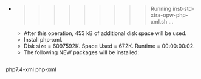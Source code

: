 * >>>>>>>>> Running inst-std-xtra-opw-php-xml.sh ...
  * After this operation, 453 kB of additional disk space will be used.
  * Install php-xml.
  * Disk size = 6097592K. Space Used = 672K. Runtime = 00:00:00:02.
  * The following NEW packages will be installed:
  ```bash
php7.4-xml php-xml
  ```
